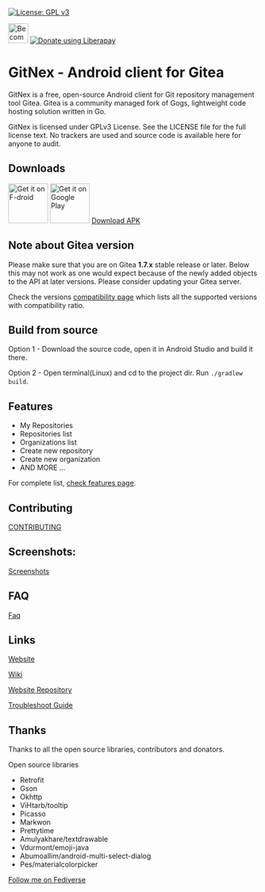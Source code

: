 [![License: GPL v3](https://img.shields.io/badge/License-GPL%20v3-blue.svg)](https://www.gnu.org/licenses/gpl-3.0)

[<img alt="Become a Patroen" src="https://c5.patreon.com/external/logo/become_a_patron_button@2x.png" height="40"/>](https://www.patreon.com/mmarif) [<img alt="Donate using Liberapay" src="https://liberapay.com/assets/widgets/donate.svg"/>](https://liberapay.com/mmarif/donate)

# GitNex - Android client for Gitea

GitNex is a free, open-source Android client for Git repository management tool Gitea. Gitea is a community managed fork of Gogs, lightweight code hosting solution written in Go.

GitNex is licensed under GPLv3 License. See the LICENSE file for the full license text.
No trackers are used and source code is available here for anyone to audit.

## Downloads
[<img alt='Get it on F-droid' src='https://gitlab.com/fdroid/artwork/raw/master/badge/get-it-on.png' height="80"/>](https://f-droid.org/en/packages/org.mian.gitnex/) [<img alt='Get it on Google Play' src='https://play.google.com/intl/en_us/badges/images/generic/en_badge_web_generic.png' height="80"/>](https://play.google.com/store/apps/details?id=org.mian.gitnex) [Download APK](https://gitlab.com/mmarif4u/gitnex/releases)

## Note about Gitea version
Please make sure that you are on Gitea **1.7.x** stable release or later. Below this may not work as one would expect because of the newly added objects to the API at later versions. Please consider updating your Gitea server.

Check the versions [compatibility page](https://gitlab.com/mmarif4u/gitnex/wikis/Compatibility) which lists all the supported versions with compatibility ratio.

## Build from source
Option 1 - Download the source code, open it in Android Studio and build it there.

Option 2 - Open terminal(Linux) and cd to the project dir. Run `./gradlew build`.

## Features
- My Repositories
- Repositories list
- Organizations list
- Create new repository
- Create new organization
- AND MORE ...

For complete list, [check features page](https://gitlab.com/mmarif4u/gitnex/wikis/Features).

## Contributing
[CONTRIBUTING](https://gitlab.com/mmarif4u/gitnex/blob/master/CONTRIBUTING.md)

## Screenshots:
[Screenshots](https://gitlab.com/mmarif4u/gitnex/wikis/Screenshots)

## FAQ
[Faq](https://gitlab.com/mmarif4u/gitnex/wikis/FAQ)

## Links
[Website](https://gitnex.com)

[Wiki](https://gitlab.com/mmarif4u/gitnex/wikis/home)

[Website Repository](https://gitlab.com/mmarif4u/gitnex-website)

[Troubleshoot Guide](https://gitlab.com/mmarif4u/gitnex/wikis/Troubleshoot-Guide)

## Thanks
Thanks to all the open source libraries, contributors and donators.

Open source libraries
- Retrofit
- Gson
- Okhttp
- ViHtarb/tooltip
- Picasso
- Markwon
- Prettytime
- Amulyakhare/textdrawable
- Vdurmont/emoji-java
- Abumoallim/android-multi-select-dialog
- Pes/materialcolorpicker

[Follow me on Fediverse](https://mastodon.social/@mmarif)
